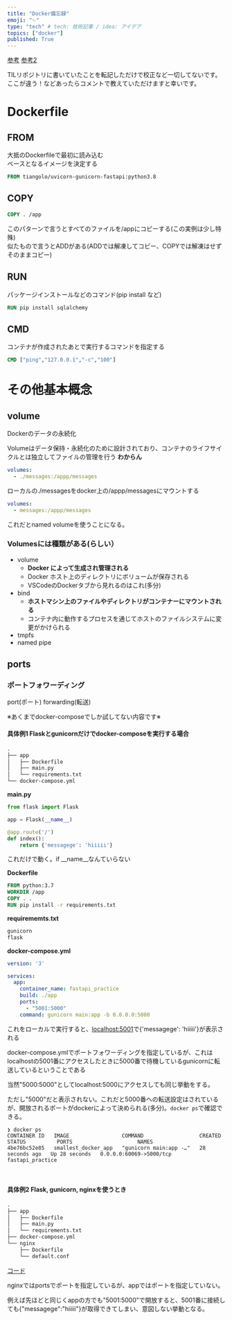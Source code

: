 ```yaml
---
title: "Docker備忘録"
emoji: "✨"
type: "tech" # tech: 技術記事 / idea: アイデア
topics: ["docker"]
published: True
---
```

[参考](https://qiita.com/daisuke30x/items/a3ea62ff8fa582b2b065)
[参考2](https://y-ohgi.com/introduction-docker/2_component/volume/)

TILリポジトリに書いていたことを転記しただけで校正など一切してないです。
ここが違う！などあったらコメントで教えていただけますと幸いです。

# Dockerfile

## FROM

大抵のDockerfileで最初に読み込む<br>
ベースとなるイメージを決定する

```Dockerfile
FROM tiangolo/uvicorn-gunicorn-fastapi:python3.8
```

## COPY

```Dockerfile
COPY . /app
```

このパターンで言うとすべてのファイルを/appにコピーする(この実例は少し特殊)<br>
似たもので言うとADDがある(ADDでは解凍してコピー、COPYでは解凍はせずそのままコピー)

## RUN

パッケージインストールなどのコマンド(pip install など)

```Dockerfile
RUN pip install sqlalchemy
```

## CMD

コンテナが作成されたあとで実行するコマンドを指定する

```Dockerfile
CMD ["ping","127.0.0.1","-c","100"]
```

# その他基本概念

## volume

Dockerのデータの永続化

Volumeはデータ保持・永続化のために設計されており、コンテナのライフサイクルとは独立してファイルの管理を行う
**わからん**

```yaml
volumes:
  - ./messages:/appp/messages
```
ローカルの./messagesをdocker上の/appp/messagesにマウントする

```yaml
volumes:
  - messages:/appp/messages
```
これだとnamed volumeを使うことになる。

### Volumesには種類がある(**らしい**）
- volume
  - **Docker によって生成され管理される**
  - Docker ホスト上のディレクトリにボリュームが保存される
  - VSCodeのDockerタブから見れるのはこれ(多分)
- bind
  - **ホストマシン上のファイルやディレクトリがコンテナーにマウントされる**
  - コンテナ内に動作するプロセスを通じてホストのファイルシステムに変更がかけられる
- tmpfs
- named pipe

## ports

### ポートフォワーディング

port(ポート) forwarding(転送)

※あくまでdocker-composeでしか試してない内容です※

#### 具体例1 Flaskとgunicornだけでdocker-composeを実行する場合

```txt
.
├── app
│   ├── Dockerfile
│   ├── main.py
│   └── requirements.txt
└── docker-compose.yml
```

**main.py**
```python
from flask import Flask

app = Flask(__name__)

@app.route('/')
def index():
    return {'messagege': 'hiiiii'}
```
これだけで動く。if __name__なんていらない

**Dockerfile**
```dockerfile
FROM python:3.7
WORKDIR /app
COPY . .
RUN pip install -r requirements.txt
```

**requirememts.txt**
```txt
gunicorn
flask
```

**docker-compose.yml**
```yaml
version: '3'

services:
  app:
    container_name: fastapi_practice
    build: ./app
    ports:
      - "5001:5000"
    command: gunicorn main:app -b 0.0.0.0:5000
```

これをローカルで実行すると、[localhost:5001](localhost:5001)で{'messagege': 'hiiiii'}が表示される

docker-compose.ymlでポートフォワーディングを指定しているが、これはlocalhostの5001番にアクセスしたときに5000番で待機しているgunicornに転送しているということである

当然"5000:5000"としてlocalhost:5000にアクセスしても同じ挙動をする。

ただし"5000"だと表示されない。これだと5000番への転送設定はされているが、開放されるポートがdockerによって決められる(多分)。`docker ps`で確認できる。

```command
❯ docker ps
CONTAINER ID   IMAGE                 COMMAND                  CREATED          STATUS          PORTS                     NAMES
4be76bc52e85   smallest_docker_app   "gunicorn main:app -…"   28 seconds ago   Up 28 seconds   0.0.0.0:60069->5000/tcp   fastapi_practice
```
<br>

#### 具体例2 Flask, gunicorn, nginxを使うとき

```txt
.
├── app
│   ├── Dockerfile
│   ├── main.py
│   └── requirements.txt
├── docker-compose.yml
└── nginx
    ├── Dockerfile
    └── default.conf
```

[コード](https://github.com/Techondorius/Today_I_learned/tree/main/Docker/docker_jissen)

nginxではportsでポートを指定しているが、appではポートを指定していない。

例えば先ほどと同じくappの方でも"5001:5000"で開放すると、5001番に接続しても{"messagege":"hiiiii"}が取得できてしまい、意図しない挙動となる。
